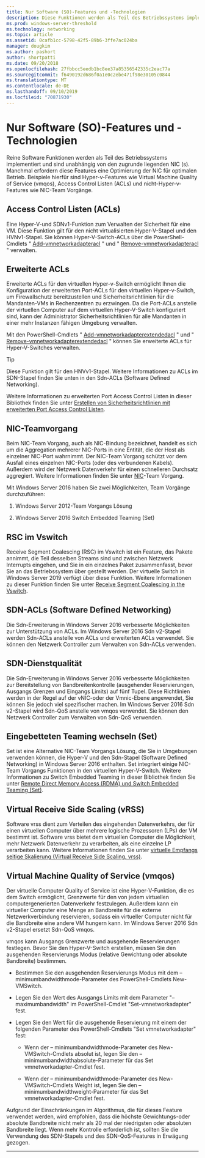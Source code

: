 ```yaml
---
title: Nur Software (SO)-Features und -Technologien
description: Diese Funktionen werden als Teil des Betriebssystems implementiert und sind unabhängig von den zugrunde liegenden NIC (s). Manchmal erfordern diese Features eine Optimierung der NIC für optimalen Betrieb. Beispiele hierfür sind Hyper-v-Features wie Virtual Machine Quality of Service (vmqos), Access Control Listen (ACLs) und nicht-Hyper-v-Features wie NIC-Team Vorgänge.
ms.prod: windows-server-threshold
ms.technology: networking
ms.topic: article
ms.assetid: 0cafb1cc-5798-42f5-89b6-3ffe7ac024ba
manager: dougkim
ms.author: pashort
author: shortpatti
ms.date: 09/20/2018
ms.openlocfilehash: 27fbbcc5eedb1bc8ee37a85356542335c2eac77a
ms.sourcegitcommit: f6490192d686f0a1e0c2ebe471f98e30105c0844
ms.translationtype: MT
ms.contentlocale: de-DE
ms.lasthandoff: 09/10/2019
ms.locfileid: "70871930"
---
```

# <a name="software-only-so-features-and-technologies"></a>Nur Software (SO)-Features und -Technologien
Reine Software Funktionen werden als Teil des Betriebssystems implementiert und sind unabhängig von den zugrunde liegenden NIC (s). Manchmal erfordern diese Features eine Optimierung der NIC für optimalen Betrieb. Beispiele hierfür sind Hyper-v-Features wie Virtual Machine Quality of Service (vmqos), Access Control Listen (ACLs) und nicht-Hyper-v-Features wie NIC-Team Vorgänge.

## <a name="access-control-lists-acls"></a>Access Control Listen (ACLs)

Eine Hyper-V-und SDNv1-Funktion zum Verwalten der Sicherheit für eine VM. Diese Funktion gilt für den nicht virtualisierten Hyper-V-Stapel und den HVNv1-Stapel. Sie können Hyper-V-Switch-ACLs über die PowerShell-Cmdlets " [Add-vmnetworkadapteracl](https://docs.microsoft.com/powershell/module/hyper-v/add-vmnetworkadapteracl?view=win10-ps) " und " [Remove-vmnetworkadapteracl](https://docs.microsoft.com/powershell/module/hyper-v/remove-vmnetworkadapteracl?view=win10-ps) " verwalten.

## <a name="extended-acls"></a>Erweiterte ACLs

Erweiterte ACLs für den virtuellen Hyper-v-Switch ermöglicht Ihnen die Konfiguration der erweiterten Port-ACLs für den virtuellen Hyper-v-Switch, um Firewallschutz bereitzustellen und Sicherheitsrichtlinien für die Mandanten-VMs in Rechenzentren zu erzwingen. Da die Port-ACLs anstelle der virtuellen Computer auf dem virtuellen Hyper-V-Switch konfiguriert sind, kann der Administrator Sicherheitsrichtlinien für alle Mandanten in einer mehr Instanzen fähigen Umgebung verwalten.

Mit den PowerShell-Cmdlets " [Add-vmnetworkadapterextendedacl](https://docs.microsoft.com/powershell/module/hyper-v/add-vmnetworkadapterextendedacl?view=win10-ps) " und " [Remove-vmnetworkadapterextendedacl](https://docs.microsoft.com/powershell/module/hyper-v/remove-vmnetworkadapteracl?view=win10-ps) " können Sie erweiterte ACLs für Hyper-V-Switches verwalten.

>[!TIP] 
>Diese Funktion gilt für den HNVv1-Stapel. Weitere Informationen zu ACLs im SDN-Stapel finden Sie unten in den Sdn-ACLs (Software Defined Networking).

Weitere Informationen zu erweiterten Port Access Control Listen in dieser Bibliothek finden Sie unter [Erstellen von Sicherheitsrichtlinien mit erweiterten Port Access Control Listen](https://docs.microsoft.com/windows-server/virtualization/hyper-v-virtual-switch/Create-Security-Policies-with-Extended-Port-Access-Control-Lists).

## <a name="nic-teaming"></a>NIC-Teamvorgang

Beim NIC-Team Vorgang, auch als NIC-Bindung bezeichnet, handelt es sich um die Aggregation mehrerer NIC-Ports in eine Entität, die der Host als einzelner NIC-Port wahrnimmt. Der NIC-Team Vorgang schützt vor dem Ausfall eines einzelnen NIC-Ports (oder des verbundenen Kabels). Außerdem wird der Netzwerk Datenverkehr für einen schnelleren Durchsatz aggregiert. Weitere Informationen finden Sie unter [NIC](https://docs.microsoft.com/windows-server/networking/technologies/nic-teaming/nic-teaming)-Team Vorgang.

Mit Windows Server 2016 haben Sie zwei Möglichkeiten, Team Vorgänge durchzuführen:

1.  Windows Server 2012-Team Vorgangs Lösung

2.  Windows Server 2016 Switch Embedded Teaming (Set)


## <a name="rsc-in-the-vswitch"></a>RSC im Vswitch

Receive Segment Coalescing (RSC) im Vswitch ist ein Feature, das Pakete annimmt, die Teil desselben Streams sind und zwischen Netzwerk Interrupts eingehen, und Sie in ein einzelnes Paket zusammenfasst, bevor Sie an das Betriebssystem über gestellt werden. Der virtuelle Switch in Windows Server 2019 verfügt über diese Funktion. Weitere Informationen zu dieser Funktion finden Sie unter [Receive Segment Coalescing in the Vswitch](https://docs.microsoft.com/windows-server/networking/technologies/hpn/rsc-in-the-vswitch).

## <a name="software-defined-networking-sdn-acls"></a>SDN-ACLs (Software Defined Networking)

Die Sdn-Erweiterung in Windows Server 2016 verbesserte Möglichkeiten zur Unterstützung von ACLs. Im Windows Server 2016 Sdn v2-Stapel werden Sdn-ACLs anstelle von ACLs und erweiterten ACLs verwendet. Sie können den Netzwerk Controller zum Verwalten von Sdn-ACLs verwenden. 

## <a name="sdn-quality-of-service-qos"></a>SDN-Dienstqualität

Die Sdn-Erweiterung in Windows Server 2016 verbesserte Möglichkeiten zur Bereitstellung von Bandbreitenkontrolle (ausgehender Reservierungen, Ausgangs Grenzen und Eingangs Limits) auf fünf Tupel. Diese Richtlinien werden in der Regel auf der vNIC-oder der Vmnic-Ebene angewendet, Sie können Sie jedoch viel spezifischer machen. Im Windows Server 2016 Sdn v2-Stapel wird Sdn-QoS anstelle von vmqos verwendet. Sie können den Netzwerk Controller zum Verwalten von Sdn-QoS verwenden.

## <a name="switch-embedded-teaming-set"></a>Eingebetteten Teaming wechseln (Set)

Set ist eine Alternative NIC-Team Vorgangs Lösung, die Sie in Umgebungen verwenden können, die Hyper-V und den Sdn-Stapel (Software Defined Networking) in Windows Server 2016 enthalten. Set integriert einige NIC-Team Vorgangs Funktionen in den virtuellen Hyper-V-Switch. Weitere Informationen zu Switch Embedded Teaming in dieser Bibliothek finden Sie unter [Remote Direct Memory Access (RDMA) und Switch Embedded Teaming (Set)](https://docs.microsoft.com/windows-server/virtualization/hyper-v-virtual-switch/rdma-and-switch-embedded-teaming).

## <a name="virtual-receive-side-scaling-vrss"></a>Virtual Receive Side Scaling (vRSS)

Software vrss dient zum Verteilen des eingehenden Datenverkehrs, der für einen virtuellen Computer über mehrere logische Prozessoren (LPs) der VM bestimmt ist. Software vrss bietet dem virtuellen Computer die Möglichkeit, mehr Netzwerk Datenverkehr zu verarbeiten, als eine einzelne LP verarbeiten kann. Weitere Informationen finden Sie unter [virtuelle Empfangs seitige Skalierung (Virtual Receive Side Scaling, vrss)](https://docs.microsoft.com/windows-server/networking/technologies/vrss/vrss-top).

## <a name="virtual-machine-quality-of-service-vmqos"></a>Virtual Machine Quality of Service (vmqos)

Der virtuelle Computer Quality of Service ist eine Hyper-V-Funktion, die es dem Switch ermöglicht, Grenzwerte für den von jedem virtuellen computergenerierten Datenverkehr festzulegen. Außerdem kann ein virtueller Computer eine Menge an Bandbreite für die externe Netzwerkverbindung reservieren, sodass ein virtueller Computer nicht für die Bandbreite eine andere VM hungern kann. Im Windows Server 2016 Sdn v2-Stapel ersetzt Sdn-QoS vmqos.

vmqos kann Ausgangs Grenzwerte und ausgehende Reservierungen festlegen. Bevor Sie den Hyper-V-Switch erstellen, müssen Sie den ausgehenden Reservierungs Modus (relative Gewichtung oder absolute Bandbreite) bestimmen.

-  Bestimmen Sie den ausgehenden Reservierungs Modus mit dem – minimumbandwidthmode-Parameter des PowerShell-Cmdlets New-VMSwitch.

-  Legen Sie den Wert des Ausgangs Limits mit dem Parameter "– maximumbandwidth" im PowerShell-Cmdlet "Set-vmnetworkadapter" fest.

-  Legen Sie den Wert für die ausgehende Reservierung mit einem der folgenden Parameter des PowerShell-Cmdlets "Set vmnetworkadapter" fest:

   -  Wenn der – minimumbandwidthmode-Parameter des New-VMSwitch-Cmdlets absolut ist, legen Sie den – minimumbandwidthabsolute-Parameter für das Set vmnetworkadapter-Cmdlet fest.

   -  Wenn der – minimumbandwidthmode-Parameter des New-VMSwitch-Cmdlets Weight ist, legen Sie den – minimumbandwidthweight-Parameter für das Set vmnetworkadapter-Cmdlet fest.

Aufgrund der Einschränkungen im Algorithmus, die für dieses Feature verwendet werden, wird empfohlen, dass die höchste Gewichtungs-oder absolute Bandbreite nicht mehr als 20 mal der niedrigsten oder absoluten Bandbreite liegt. Wenn mehr Kontrolle erforderlich ist, sollten Sie die Verwendung des SDN-Stapels und des SDN-QoS-Features in Erwägung gezogen.


---